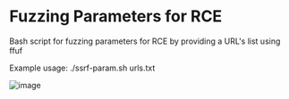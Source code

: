 # Fuzzing Parameters for RCE

Bash script for fuzzing parameters for RCE by providing a URL's list using ffuf

Example usage: ./ssrf-param.sh urls.txt 

![image](https://user-images.githubusercontent.com/80685782/178129493-f4f65113-6f0c-4704-aac8-9c812fa3fff5.png)
